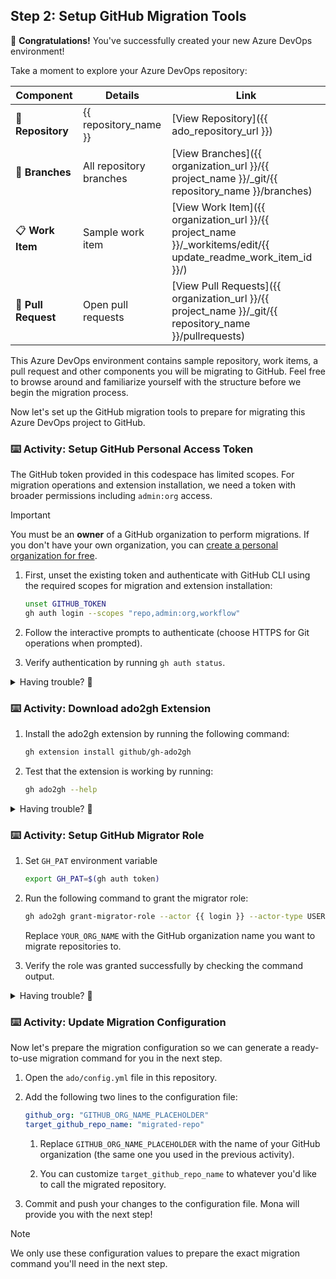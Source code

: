 ## Step 2: Setup GitHub Migration Tools

🎉 **Congratulations!** You've successfully created your new Azure DevOps environment!

Take a moment to explore your Azure DevOps repository:

| Component           | Details                 | Link                                                                                                           |
| ------------------- | ----------------------- | -------------------------------------------------------------------------------------------------------------- |
| 📁 **Repository**   | {{ repository_name }}   | [View Repository]({{ ado_repository_url }})                                                                    |
| 🌿 **Branches**     | All repository branches | [View Branches]({{ organization_url }}/{{ project_name }}/\_git/{{ repository_name }}/branches)                |
| 📋 **Work Item**    | Sample work item        | [View Work Item]({{ organization_url }}/{{ project_name }}/\_workitems/edit/{{ update_readme_work_item_id }}/) |
| 🔄 **Pull Request** | Open pull requests      | [View Pull Requests]({{ organization_url }}/{{ project_name }}/\_git/{{ repository_name }}/pullrequests)       |

This Azure DevOps environment contains sample repository, work items, a pull request and other components you will be migrating to GitHub. Feel free to browse around and familiarize yourself with the structure before we begin the migration process.

Now let's set up the GitHub migration tools to prepare for migrating this Azure DevOps project to GitHub.

### ⌨️ Activity: Setup GitHub Personal Access Token

The GitHub token provided in this codespace has limited scopes. For migration operations and extension installation, we need a token with broader permissions including `admin:org` access.

> [!IMPORTANT]
> You must be an **owner** of a GitHub organization to perform migrations. If you don't have your own organization, you can [create a personal organization for free](https://docs.github.com/en/organizations/collaborating-with-groups-in-organizations/creating-a-new-organization-from-scratch).

1. First, unset the existing token and authenticate with GitHub CLI using the required scopes for migration and extension installation:

   ```bash
   unset GITHUB_TOKEN
   gh auth login --scopes "repo,admin:org,workflow"
   ```

1. Follow the interactive prompts to authenticate (choose HTTPS for Git operations when prompted).
1. Verify authentication by running `gh auth status`.

<details>
<summary>Having trouble? 🤷</summary><br/>

- Make sure you have admin permissions in your GitHub organization
- If your organization uses SAML SSO, authorize the token for SSO after creation
- Keep the token secure and never share it publicly
- You can only use classic personal access tokens, not fine-grained tokens for migrations
- If `gh auth login` fails, try the manual token creation method

</details>

### ⌨️ Activity: Download ado2gh Extension

1. Install the ado2gh extension by running the following command:

   ```bash
   gh extension install github/gh-ado2gh
   ```

1. Test that the extension is working by running:

   ```bash
   gh ado2gh --help
   ```

<details>
<summary>Having trouble? 🤷</summary><br/>

- Make sure you have GitHub CLI version 2.4.0 or newer installed
- If you get permission/SAML errors, check that you're logged into GitHub CLI with `gh auth status` with proper scopes from the previous activity.

</details>

### ⌨️ Activity: Setup GitHub Migrator Role

1. Set `GH_PAT` environment variable

   ```bash
   export GH_PAT=$(gh auth token)
   ```

1. Run the following command to grant the migrator role:

   ```bash
   gh ado2gh grant-migrator-role --actor {{ login }} --actor-type USER --github-org YOUR_ORG_NAME
   ```

   Replace `YOUR_ORG_NAME` with the GitHub organization name you want to migrate repositories to.

1. Verify the role was granted successfully by checking the command output.

<details>
<summary>Having trouble? 🤷</summary><br/>

- You need organization owner permissions to grant the migrator role
- The migrator role allows importing/exporting any repository in the organization
- You can revoke the migrator role later using the `revoke-migrator-role` command

</details>

### ⌨️ Activity: Update Migration Configuration

Now let's prepare the migration configuration so we can generate a ready-to-use migration command for you in the next step.

1. Open the `ado/config.yml` file in this repository.

1. Add the following two lines to the configuration file:

   ```yaml
   github_org: "GITHUB_ORG_NAME_PLACEHOLDER"
   target_github_repo_name: "migrated-repo"
   ```

   1. Replace `GITHUB_ORG_NAME_PLACEHOLDER` with the name of your GitHub organization (the same one you used in the previous activity).

   1. You can customize `target_github_repo_name` to whatever you'd like to call the migrated repository.

1. Commit and push your changes to the configuration file. Mona will provide you with the next step!

> [!NOTE]
> We only use these configuration values to prepare the exact migration command you'll need in the next step.
